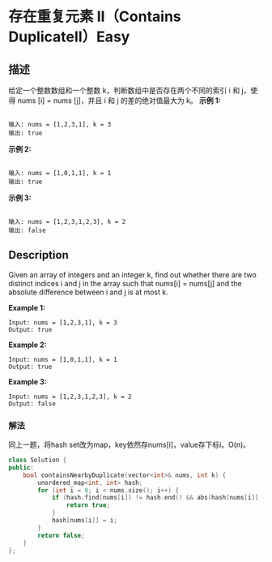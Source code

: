 # 存在重复元素 II（Contains DuplicateII）Easy
## 描述
给定一个整数数组和一个整数 k，判断数组中是否存在两个不同的索引 i 和 j，使得 nums [i] = nums [j]，并且 i 和 j 的差的绝对值最大为 k。
**示例 1:**
```

输入: nums = [1,2,3,1], k = 3
输出: true
```
**示例 2:**
```

输入: nums = [1,0,1,1], k = 1
输出: true
```
**示例 3:**
```

输入: nums = [1,2,3,1,2,3], k = 2
输出: false
```

## Description
Given an array of integers and an integer k, find out whether there are two distinct indices i and j in the array such that nums[i] = nums[j] and the absolute difference between i and j is at most k.

**Example 1:**
```
Input: nums = [1,2,3,1], k = 3
Output: true
```
**Example 2:**
```
Input: nums = [1,0,1,1], k = 1
Output: true
```
**Example 3:**
```
Input: nums = [1,2,3,1,2,3], k = 2
Output: false
```

### 解法
同上一题，将hash set改为map，key依然存nums[i]，value存下标i。O(n)。
```c++
class Solution {
public:
    bool containsNearbyDuplicate(vector<int>& nums, int k) {
        unordered_map<int, int> hash;
        for (int i = 0; i < nums.size(); i++) {
            if (hash.find(nums[i]) != hash.end() && abs(hash[nums[i]] - i) <= k) {
                return true;                
            }
            hash[nums[i]] = i;
        }
        return false;
    }
};
```
